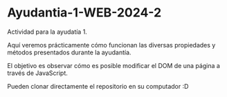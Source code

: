 # Ayudantia-1-WEB-2024-2
Actividad para la ayudatía 1.

Aquí veremos prácticamente cómo funcionan las diversas propiedades y métodos presentados durante la ayudantía.

El objetivo es observar cómo es posible modificar el DOM de una página a través de JavaScript.

Pueden clonar directamente el repositorio en su computador :D

